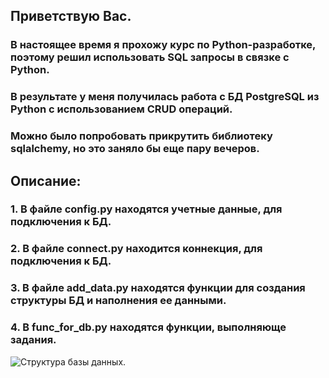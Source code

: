 ## Приветствую Вас.

### В настоящее время я прохожу курс по Python-разработке, поэтому решил использовать SQL запросы в связке с Python.
### В результате у меня получилась работа с БД PostgreSQL из Python с использованием CRUD операций. 
### Можно было попробовать прикрутить библиотеку sqlalchemy, но это заняло бы еще пару вечеров. 

## Описание:
### 1. В файле config.py находятся учетные данные, для подключения к БД. 
### 2. В файле connect.py находится коннекция, для подключения к БД.
### 3. В файле add_data.py находятся функции для создания структуры БД и наполнения ее данными.
### 4. В func_for_db.py находятся функции, выполняюще задания.

![Структура базы данных.](./bank_db/bank_db-public.png)